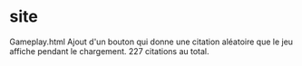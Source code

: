 # site

Gameplay.html
Ajout d'un bouton qui donne une citation aléatoire que le jeu affiche pendant le chargement.
227 citations au total.
